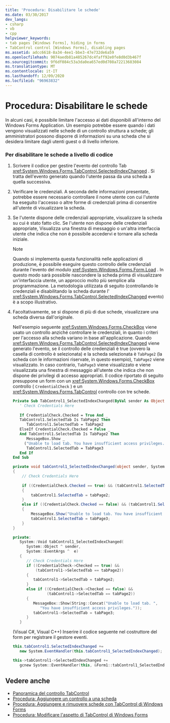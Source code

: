 ```yaml
---
title: 'Procedura: Disabilitare le schede'
ms.date: 03/30/2017
dev_langs:
- csharp
- vb
- cpp
helpviewer_keywords:
- tab pages [Windows Forms], hiding in forms
- TabControl control [Windows Forms], disabling pages
ms.assetid: adcc6618-8a34-4ee1-bbe3-47e732de6a59
ms.openlocfilehash: 9074aedb81a485267dc4faff92e0fe8d0d3b467f
ms.sourcegitcommit: 9f6df084c53a3da0ea657ed0d708a72213683084
ms.translationtype: MT
ms.contentlocale: it-IT
ms.lasthandoff: 12/09/2020
ms.locfileid: "96963832"
---
```

# <a name="how-to-disable-tab-pages"></a>Procedura: Disabilitare le schede
In alcuni casi, è possibile limitare l'accesso ai dati disponibili all'interno del Windows Forms Application. Un esempio potrebbe essere quando i dati vengono visualizzati nelle schede di un controllo struttura a schede; gli amministratori possono disporre di informazioni su una scheda che si desidera limitare dagli utenti guest o di livello inferiore.  
  
### <a name="to-disable-tab-pages-programmatically"></a>Per disabilitare le schede a livello di codice  
  
1. Scrivere il codice per gestire l'evento del controllo Tab <xref:System.Windows.Forms.TabControl.SelectedIndexChanged> . Si tratta dell'evento generato quando l'utente passa da una scheda a quella successiva.  
  
2. Verificare le credenziali. A seconda delle informazioni presentate, potrebbe essere necessario controllare il nome utente con cui l'utente ha eseguito l'accesso o altre forme di credenziali prima di consentire all'utente di visualizzare la scheda.  
  
3. Se l'utente dispone delle credenziali appropriate, visualizzare la scheda su cui è stato fatto clic. Se l'utente non dispone delle credenziali appropriate, Visualizza una finestra di messaggio o un'altra interfaccia utente che indica che non è possibile accedervi e tornare alla scheda iniziale.  
  
    > [!NOTE]
    > Quando si implementa questa funzionalità nelle applicazioni di produzione, è possibile eseguire questo controllo delle credenziali durante l'evento del modulo <xref:System.Windows.Forms.Form.Load> . In questo modo sarà possibile nascondere la scheda prima di visualizzare un'interfaccia utente, un approccio molto più semplice alla programmazione. La metodologia utilizzata di seguito (controllando le credenziali e disabilitando la scheda durante l' <xref:System.Windows.Forms.TabControl.SelectedIndexChanged> evento) è a scopo illustrativo.  
  
4. Facoltativamente, se si dispone di più di due schede, visualizzare una scheda diversa dall'originale.  
  
     Nell'esempio seguente <xref:System.Windows.Forms.CheckBox> viene usato un controllo anziché controllare le credenziali, in quanto i criteri per l'accesso alla scheda variano in base all'applicazione. Quando <xref:System.Windows.Forms.TabControl.SelectedIndexChanged> viene generato l'evento, se il controllo delle credenziali è true (ovvero la casella di controllo è selezionata) e la scheda selezionata è `TabPage2` (la scheda con le informazioni riservate, in questo esempio), `TabPage2` viene visualizzato. In caso contrario, `TabPage3` viene visualizzato e viene visualizzata una finestra di messaggio all'utente che indica che non dispone dei privilegi di accesso appropriati. Il codice riportato di seguito presuppone un form con un <xref:System.Windows.Forms.CheckBox> controllo ( `CredentialCheck` ) e un <xref:System.Windows.Forms.TabControl> controllo con tre schede.  
  
    ```vb  
    Private Sub TabControl1_SelectedIndexChanged(ByVal sender As Object, ByVal e As System.EventArgs) Handles TabControl1.SelectedIndexChanged  
       ' Check Credentials Here  
  
       If CredentialCheck.Checked = True And _
       TabControl1.SelectedTab Is TabPage2 Then  
          TabControl1.SelectedTab = TabPage2  
       ElseIf CredentialCheck.Checked = False _
       And TabControl1.SelectedTab Is TabPage2 Then  
          MessageBox.Show _
         ("Unable to load tab. You have insufficient access privileges.")  
          TabControl1.SelectedTab = TabPage3  
       End If  
    End Sub  
    ```  
  
    ```csharp  
    private void tabControl1_SelectedIndexChanged(object sender, System.EventArgs e)  
    {  
        // Check Credentials Here  
  
        if ((CredentialCheck.Checked == true) && (tabControl1.SelectedTab == tabPage2))
        {  
            tabControl1.SelectedTab = tabPage2;  
        }  
        else if ((CredentialCheck.Checked == false) && (tabControl1.SelectedTab == tabPage2))  
        {  
            MessageBox.Show("Unable to load tab. You have insufficient access privileges.");  
            tabControl1.SelectedTab = tabPage3;  
        }  
    }  
    ```  
  
    ```cpp  
    private:  
       System::Void tabControl1_SelectedIndexChanged(  
          System::Object ^ sender,  
          System::EventArgs ^  e)  
       {  
          // Check Credentials Here  
          if ((CredentialCheck->Checked == true) &&  
              (tabControl1->SelectedTab == tabPage2))  
          {  
             tabControl1->SelectedTab = tabPage2;  
          }  
          else if ((CredentialCheck->Checked == false) &&  
                   (tabControl1->SelectedTab == tabPage2))  
          {  
             MessageBox::Show(String::Concat("Unable to load tab. ",  
                "You have insufficient access privileges."));  
             tabControl1->SelectedTab = tabPage3;  
          }  
       }  
    ```  
  
     (Visual C#, Visual C++) Inserire il codice seguente nel costruttore del form per registrare il gestore eventi.  
  
    ```csharp  
    this.tabControl1.SelectedIndexChanged +=
       new System.EventHandler(this.tabControl1_SelectedIndexChanged);  
    ```  
  
    ```cpp  
    this->tabControl1->SelectedIndexChanged +=  
       gcnew System::EventHandler(this, &Form1::tabControl1_SelectedIndexChanged);  
    ```  
  
## <a name="see-also"></a>Vedere anche

- [Panoramica del controllo TabControl](tabcontrol-control-overview-windows-forms.md)
- [Procedura: Aggiungere un controllo a una scheda](how-to-add-a-control-to-a-tab-page.md)
- [Procedura: Aggiungere e rimuovere schede con TabControl di Windows Forms](how-to-add-and-remove-tabs-with-the-windows-forms-tabcontrol.md)
- [Procedura: Modificare l'aspetto di TabControl di Windows Forms](how-to-change-the-appearance-of-the-windows-forms-tabcontrol.md)
